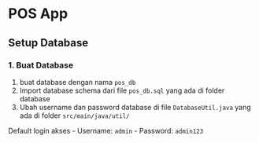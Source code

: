 # POS App

## Setup Database

### 1. Buat Database

1. buat database dengan nama `pos_db`
2. Import database schema dari file `pos_db.sql` yang ada di folder database
3. Ubah username dan password database di file `DatabaseUtil.java` yang ada di folder `src/main/java/util/`

Default login akses
    - Username: `admin`
    - Password: `admin123`